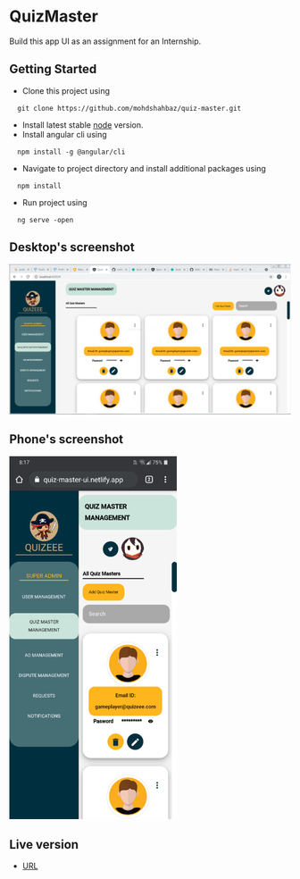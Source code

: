 # QuizMaster

Build this app UI as an assignment for an Internship.

##  Getting Started
- Clone this project using
```
  git clone https://github.com/mohdshahbaz/quiz-master.git
```
- Install latest stable [node](https://nodejs.org/en/download/) version.
- Install angular cli using
```
  npm install -g @angular/cli
```
- Navigate to project directory and install additional packages using
```
  npm install 
```
  
- Run project using 
```
  ng serve -open
```

## Desktop's screenshot

![screenshot](https://github.com/mohdshahbaz/quiz-master/blob/main/src/assets/screenshot.PNG)

## Phone's screenshot
<img src="https://github.com/mohdshahbaz/quiz-master/blob/main/src/assets/screenshot-phone.png" alt="phone-screenshot" width="300"/>

## Live version
- [URL](https://quiz-master-ui.netlify.app/)
